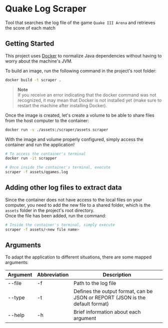 # Quake Log Scraper
Tool that searches the log file of the game `Quake III Arena` and retrieves the score of each match 

## Getting Started
This project uses [Docker](https://www.docker.com/) to normalize Java dependencies without having to worry about
the machine's JVM.

To build an image, run the following command in the project's root folder:
```bash
docker build -t scraper .
```
> **Note**<br>
> If you receive an error indicating that the docker command was not recognized, it may mean that Docker is not installed 
> yet (make sure to restart the machine after installing Docker).

Once the image is created, let's create a volume to be able to share files from the host computer to the container:
```bash
docker run -v ./assets:/scraper/assets scraper
```

With the image and volume properly configured, simply access the container and run the application!
```bash
# To access the container's terminal
docker run -it scrapper

# Once inside the container's terminal, execute
scraper -f assets/qgames.log
```

## Adding other log files to extract data

Since the container does not have access to the local files on your computer, you need to add the new file
to a shared folder, which is the `assets` folder in the project's root directory.<br>
Once the file has been added, run the command:
```bash
# Inside the container's terminal, simply execute
scraper -f assets/<new file name>
```

## Arguments

To adapt the application to different situations, there are some mapped arguments:

| Argument | Abbreviation | Description                                                                   |
|----------|--------------|-------------------------------------------------------------------------------|
| --file   | -f           | Path to the log file                                                          |
| --type   | -t           | Defines the output format, can be JSON or REPORT (JSON is the default format) |
| --help   | -h           | Brief information about each argument                                         |

